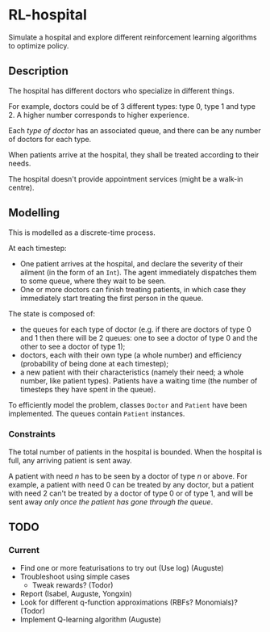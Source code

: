 # RL-hospital

Simulate a hospital and explore different reinforcement learning algorithms to optimize policy.

## Description
The hospital has different doctors who specialize in different things.

For example, doctors could be of 3 different types: type 0, type 1 and type 2.
A higher number corresponds to higher experience.

[Each individual doctor has an associated queue, and there can be any number of doctors for each type.]::
Each *type of doctor* has an associated queue, and there can be any number of doctors for each type.

When patients arrive at the hospital, they shall be treated according to their needs.

The hospital doesn't provide appointment services (might be a walk-in centre).

## Modelling

This is modelled as a discrete-time process.

At each timestep:
- One patient arrives at the hospital, and declare the severity of their ailment (in the form of an `Int`).
The agent immediately dispatches them to some queue, where they wait to be seen.
- One or more doctors can finish treating patients, in which case they immediately start treating the first person in the queue.

The state is composed of:
- the queues for each type of doctor (e.g.
if there are doctors of type 0 and 1 then there will be 2 queues: one to see a doctor of type 0 and the other to see a doctor of type 1);
- doctors, each with their own type (a whole number) and efficiency (probability of being done at each timestep);
- a new patient with their characteristics (namely their need; a whole number, like patient types).
Patients have a waiting time (the number of timesteps they have spent in the queue).

To efficiently model the problem, classes `Doctor` and `Patient` have been implemented.
The queues contain `Patient` instances.

### Constraints
The total number of patients in the hospital is bounded.
When the hospital is full, any arriving patient is sent away.

A patient with need *n* has to be seen by a doctor of type *n* or above.
For example, a patient with need 0 can be treated by any doctor, but a patient with need 2 can't be treated by a doctor of type 0 or of type 1, and will be sent away *only once the patient has gone through the queue*.

## TODO
### Current
- Find one or more featurisations to try out (Use log) (Auguste) 
- Troubleshoot using simple cases
  - Tweak rewards? (Todor)
- Report (Isabel, Auguste, Yongxin)
- Look for different q-function approximations (RBFs? Monomials)? (Todor)
- Implement Q-learning algorithm (Auguste)
